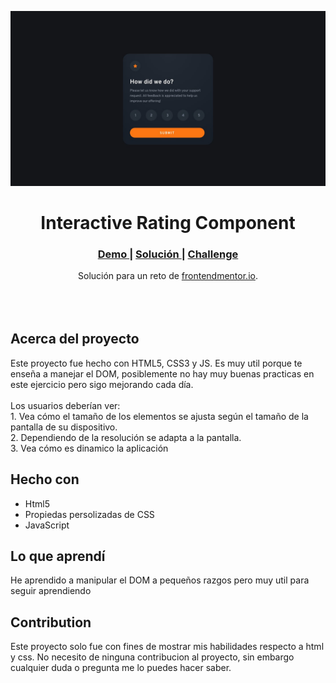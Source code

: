 <img src="./design/desktop-design.jpg?raw=true"></img>

<h1 align="center">Interactive Rating Component</h1>

<div align="center">
  <h3>
    <a href="https://ramiromtz.github.io/Frontend-Mentor/interactive-rating-component-main/index.html" color="white">
      Demo
    </a>
    <span> | </span>
    <a href="https://www.frontendmentor.io/solutions/interactive-rating-with-js-3WCHTbwNbd">
      Solución
    </a>
   <span> | </span>
    <a href="https://www.frontendmentor.io/challenges/interactive-rating-component-koxpeBUmI">
      Challenge
    </a>
  </h3>
</div>
<div align="center">
  Solución para un reto de  <a href="https://www.frontendmentor.io/" target="_blank">frontendmentor.io</a>.
</div>
<br>
<br>
<br>

## Acerca del proyecto

<p>Este proyecto fue hecho con HTML5, CSS3 y JS. Es muy util porque te enseña a manejar el DOM, posiblemente no hay muy buenas practicas en este ejercicio pero sigo mejorando cada día.
<br><br>Los usuarios deberían ver:
<br>
1. Vea cómo el tamaño de los elementos se ajusta según el tamaño de la pantalla de su dispositivo.
<br>
2. Dependiendo de la resolución se adapta a la pantalla.
<br>
3. Vea cómo es dinamico la aplicación


## Hecho con

- Html5
- Propiedas persolizadas de CSS
- JavaScript

## Lo que aprendí

He aprendido a manipular el DOM a pequeños razgos pero muy util para seguir aprendiendo

## Contribution

Este proyecto solo fue con fines de mostrar mis habilidades respecto a html y css. No necesito de ninguna contribucion al proyecto, sin embargo cualquier duda o pregunta me lo puedes hacer saber.
